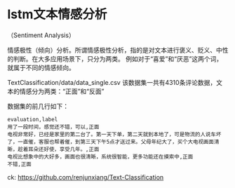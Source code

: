# lstm文本情感分析
（Sentiment Analysis）

情感极性（倾向）分析。所谓情感极性分析，指的是对文本进行褒义、贬义、中性的判断。在大多应用场景下，只分为两类。
例如对于“喜爱”和“厌恶”这两个词，就属于不同的情感倾向。

TextClassification/data/data_single.csv 该数据集一共有4310条评论数据，文本的情感分为两类：“正面”和“反面”

数据集的前几行如下：
```buildoutcfg
evaluation,label
用了一段时间，感觉还不错，可以,正面
电视非常好，已经是家里的第二台了。第一天下单，第二天就到本地了，可是物流的人说车坏了，一直催，客服也帮着催，到第三天下午5点才送过来。父母年纪大了，买个大电视画面清晰，趁着耳朵还好使，享受几年。,正面
电视比想象中的大好多，画面也很清晰，系统很智能，更多功能还在摸索中,正面
不错,正面
```
ck: https://github.com/renjunxiang/Text-Classification